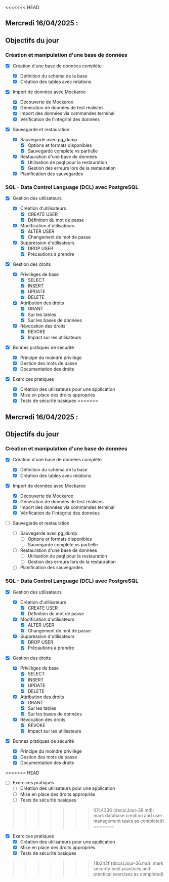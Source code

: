 <<<<<<< HEAD
## Mercredi 16/04/2025 :

## Objectifs du jour

### Création et manipulation d'une base de données

- [x] Création d'une base de données complète

  - [x] Définition du schéma de la base
  - [x] Création des tables avec relations

- [x] Import de données avec Mockaroo

  - [x] Découverte de Mockaroo
  - [x] Génération de données de test réalistes
  - [x] Import des données via commandes terminal
  - [x] Vérification de l'intégrité des données

- [x] Sauvegarde et restauration
  - [x] Sauvegarde avec pg_dump
    - [x] Options et formats disponibles
    - [x] Sauvegarde complète vs partielle
  - [x] Restauration d'une base de données
    - [x] Utilisation de psql pour la restauration
    - [x] Gestion des erreurs lors de la restauration
  - [x] Planification des sauvegardes

### SQL - Data Control Language (DCL) avec PostgreSQL

- [x] Gestion des utilisateurs

  - [x] Création d'utilisateurs
    - [x] CREATE USER
    - [x] Définition du mot de passe
  - [x] Modification d'utilisateurs
    - [x] ALTER USER
    - [x] Changement de mot de passe
  - [x] Suppression d'utilisateurs
    - [x] DROP USER
    - [x] Précautions à prendre

- [x] Gestion des droits

  - [x] Privilèges de base
    - [x] SELECT
    - [x] INSERT
    - [x] UPDATE
    - [x] DELETE
  - [x] Attribution des droits
    - [x] GRANT
    - [x] Sur les tables
    - [x] Sur les bases de données
  - [x] Révocation des droits
    - [x] REVOKE
    - [x] Impact sur les utilisateurs

- [x] Bonnes pratiques de sécurité

  - [x] Principe du moindre privilège
  - [x] Gestion des mots de passe
  - [x] Documentation des droits

- [x] Exercices pratiques
  - [x] Création des utilisateurs pour une application
  - [x] Mise en place des droits appropriés
  - [x] Tests de sécurité basiques
=======
## Mercredi 16/04/2025 :

## Objectifs du jour

### Création et manipulation d'une base de données

- [x] Création d'une base de données complète

  - [x] Définition du schéma de la base
  - [x] Création des tables avec relations

- [x] Import de données avec Mockaroo

  - [x] Découverte de Mockaroo
  - [x] Génération de données de test réalistes
  - [x] Import des données via commandes terminal
  - [x] Vérification de l'intégrité des données

- [ ] Sauvegarde et restauration
  - [ ] Sauvegarde avec pg_dump
    - [ ] Options et formats disponibles
    - [ ] Sauvegarde complète vs partielle
  - [ ] Restauration d'une base de données
    - [ ] Utilisation de psql pour la restauration
    - [ ] Gestion des erreurs lors de la restauration
  - [ ] Planification des sauvegardes

### SQL - Data Control Language (DCL) avec PostgreSQL

- [x] Gestion des utilisateurs

  - [x] Création d'utilisateurs
    - [x] CREATE USER
    - [x] Définition du mot de passe
  - [x] Modification d'utilisateurs
    - [x] ALTER USER
    - [x] Changement de mot de passe
  - [x] Suppression d'utilisateurs
    - [x] DROP USER
    - [x] Précautions à prendre

- [x] Gestion des droits

  - [x] Privilèges de base
    - [x] SELECT
    - [x] INSERT
    - [x] UPDATE
    - [x] DELETE
  - [x] Attribution des droits
    - [x] GRANT
    - [x] Sur les tables
    - [x] Sur les bases de données
  - [x] Révocation des droits
    - [x] REVOKE
    - [x] Impact sur les utilisateurs

- [x] Bonnes pratiques de sécurité

  - [x] Principe du moindre privilège
  - [x] Gestion des mots de passe
  - [x] Documentation des droits

<<<<<<< HEAD
- [ ] Exercices pratiques
  - [ ] Création des utilisateurs pour une application
  - [ ] Mise en place des droits appropriés
  - [ ] Tests de sécurité basiques
>>>>>>> 07c4336 (docs(Jour-36.md): mark database creation and user management tasks as completed)
=======
- [x] Exercices pratiques
  - [x] Création des utilisateurs pour une application
  - [x] Mise en place des droits appropriés
  - [x] Tests de sécurité basiques
>>>>>>> 11b242f (docs(Jour-36.md): mark security best practices and practical exercises as completed)
